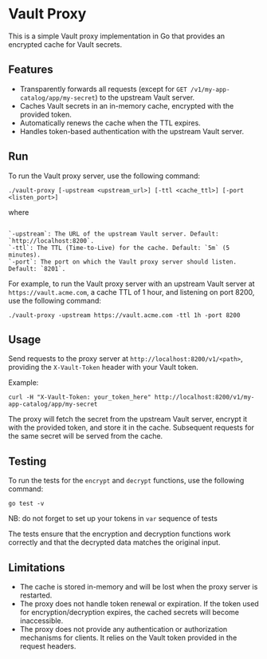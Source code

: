 # Vault Proxy

This is a simple Vault proxy implementation in Go that provides an encrypted cache for Vault secrets.

## Features

- Transparently forwards all requests (except for `GET /v1/my-app-catalog/app/my-secret`) to the upstream Vault server.
- Caches Vault secrets in an in-memory cache, encrypted with the provided token.
- Automatically renews the cache when the TTL expires.
- Handles token-based authentication with the upstream Vault server.

## Run

To run the Vault proxy server, use the following command:
```shell
./vault-proxy [-upstream <upstream_url>] [-ttl <cache_ttl>] [-port <listen_port>]
```
where 
```shell

`-upstream`: The URL of the upstream Vault server. Default: `http://localhost:8200`.
`-ttl`: The TTL (Time-to-Live) for the cache. Default: `5m` (5 minutes).
`-port`: The port on which the Vault proxy server should listen. Default: `8201`.
```
For example, to run the Vault proxy server with an upstream Vault server at `https://vault.acme.com`, a cache TTL of 1 hour, and listening on port 8200, use the following command:
```shell
./vault-proxy -upstream https://vault.acme.com -ttl 1h -port 8200
```

## Usage

Send requests to the proxy server at `http://localhost:8200/v1/<path>`, providing the `X-Vault-Token` header with your Vault token.

Example:
```shell
curl -H "X-Vault-Token: your_token_here" http://localhost:8200/v1/my-app-catalog/app/my-secret
```


The proxy will fetch the secret from the upstream Vault server, encrypt it with the provided token, and store it in the cache. Subsequent requests for the same secret will be served from the cache.

## Testing

To run the tests for the `encrypt` and `decrypt` functions, use the following command:

```shell
go test -v
```
NB: do not forget to set up your tokens in `var` sequence of tests 


The tests ensure that the encryption and decryption functions work correctly and that the decrypted data matches the original input.

## Limitations

- The cache is stored in-memory and will be lost when the proxy server is restarted.
- The proxy does not handle token renewal or expiration. If the token used for encryption/decryption expires, the cached secrets will become inaccessible.
- The proxy does not provide any authentication or authorization mechanisms for clients. It relies on the Vault token provided in the request headers.


